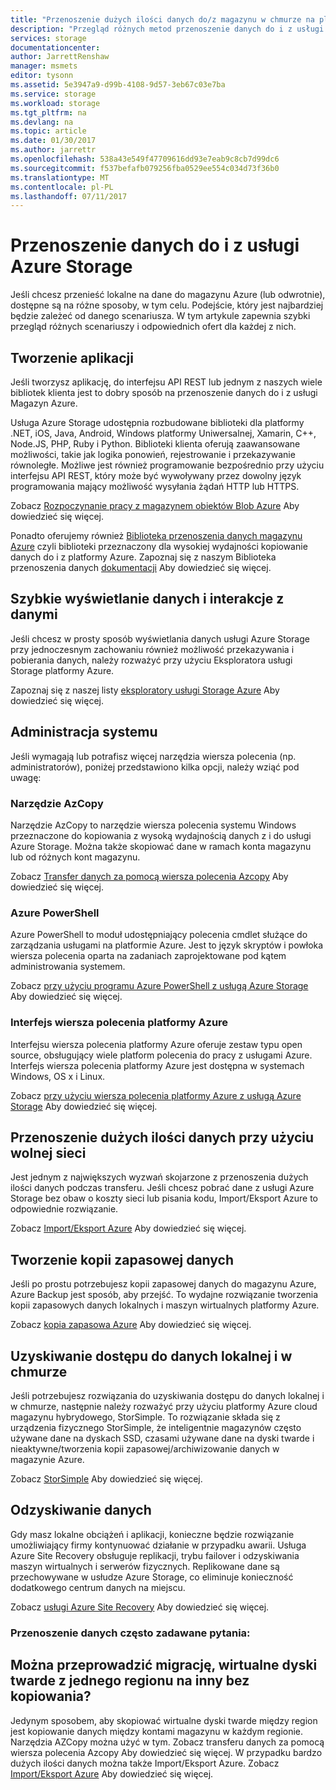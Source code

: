 ```yaml
---
title: "Przenoszenie dużych ilości danych do/z magazynu w chmurze na platformie Azure | Dokumentacja firmy Microsoft"
description: "Przegląd różnych metod przenoszenie danych do i z usługi Azure Storage."
services: storage
documentationcenter: 
author: JarrettRenshaw
manager: msmets
editor: tysonn
ms.assetid: 5e3947a9-d99b-4108-9d57-3eb67c03e7ba
ms.service: storage
ms.workload: storage
ms.tgt_pltfrm: na
ms.devlang: na
ms.topic: article
ms.date: 01/30/2017
ms.author: jarrettr
ms.openlocfilehash: 538a43e549f47709616dd93e7eab9c8cb7d99dc6
ms.sourcegitcommit: f537befafb079256fba0529ee554c034d73f36b0
ms.translationtype: MT
ms.contentlocale: pl-PL
ms.lasthandoff: 07/11/2017
---
```

# <a name="moving-data-to-and-from-azure-storage"></a>Przenoszenie danych do i z usługi Azure Storage
Jeśli chcesz przenieść lokalne na dane do magazynu Azure (lub odwrotnie), dostępne są na różne sposoby, w tym celu. Podejście, który jest najbardziej będzie zależeć od danego scenariusza. W tym artykule zapewnia szybki przegląd różnych scenariuszy i odpowiednich ofert dla każdej z nich.

## <a name="building-applications"></a>Tworzenie aplikacji
Jeśli tworzysz aplikację, do interfejsu API REST lub jednym z naszych wiele bibliotek klienta jest to dobry sposób na przenoszenie danych do i z usługi Magazyn Azure.

Usługa Azure Storage udostępnia rozbudowane biblioteki dla platformy .NET, iOS, Java, Android, Windows platformy Uniwersalnej, Xamarin, C++, Node.JS, PHP, Ruby i Python. Biblioteki klienta oferują zaawansowane możliwości, takie jak logika ponowień, rejestrowanie i przekazywanie równoległe. Możliwe jest również programowanie bezpośrednio przy użyciu interfejsu API REST, który może być wywoływany przez dowolny język programowania mający możliwość wysyłania żądań HTTP lub HTTPS.

Zobacz [Rozpoczynanie pracy z magazynem obiektów Blob Azure](storage-dotnet-how-to-use-blobs.md) Aby dowiedzieć się więcej.

Ponadto oferujemy również [Biblioteka przenoszenia danych magazynu Azure](https://www.nuget.org/packages/Microsoft.Azure.Storage.DataMovement) czyli biblioteki przeznaczony dla wysokiej wydajności kopiowanie danych do i z platformy Azure. Zapoznaj się z naszym Biblioteka przenoszenia danych [dokumentacji](https://github.com/Azure/azure-storage-net-data-movement) Aby dowiedzieć się więcej. 

## <a name="quickly-viewinginteracting-with-your-data"></a>Szybkie wyświetlanie danych i interakcje z danymi
Jeśli chcesz w prosty sposób wyświetlania danych usługi Azure Storage przy jednoczesnym zachowaniu również możliwość przekazywania i pobierania danych, należy rozważyć przy użyciu Eksploratora usługi Storage platformy Azure.

Zapoznaj się z naszej listy [eksploratory usługi Storage Azure](storage-explorers.md) Aby dowiedzieć się więcej.

## <a name="system-administration"></a>Administracja systemu
Jeśli wymagają lub potrafisz więcej narzędzia wiersza polecenia (np. administratorów), poniżej przedstawiono kilka opcji, należy wziąć pod uwagę:

### <a name="azcopy"></a>Narzędzie AzCopy
Narzędzie AzCopy to narzędzie wiersza polecenia systemu Windows przeznaczone do kopiowania z wysoką wydajnością danych z i do usługi Azure Storage. Można także skopiować dane w ramach konta magazynu lub od różnych kont magazynu.

Zobacz [Transfer danych za pomocą wiersza polecenia Azcopy](storage-use-azcopy.md) Aby dowiedzieć się więcej.

### <a name="azure-powershell"></a>Azure PowerShell
Azure PowerShell to moduł udostępniający polecenia cmdlet służące do zarządzania usługami na platformie Azure. Jest to język skryptów i powłoka wiersza polecenia oparta na zadaniach zaprojektowane pod kątem administrowania systemem.

Zobacz [przy użyciu programu Azure PowerShell z usługą Azure Storage](storage-powershell-guide-full.md) Aby dowiedzieć się więcej.

### <a name="azure-cli"></a>Interfejs wiersza polecenia platformy Azure
Interfejsu wiersza polecenia platformy Azure oferuje zestaw typu open source, obsługujący wiele platform polecenia do pracy z usługami Azure. Interfejs wiersza polecenia platformy Azure jest dostępna w systemach Windows, OS x i Linux.

Zobacz [przy użyciu wiersza polecenia platformy Azure z usługą Azure Storage](storage-azure-cli.md) Aby dowiedzieć się więcej.

## <a name="moving-large-amounts-of-data-with-a-slow-network"></a>Przenoszenie dużych ilości danych przy użyciu wolnej sieci
Jest jednym z największych wyzwań skojarzone z przenoszenia dużych ilości danych podczas transferu. Jeśli chcesz pobrać dane z usługi Azure Storage bez obaw o koszty sieci lub pisania kodu, Import/Eksport Azure to odpowiednie rozwiązanie.

Zobacz [Import/Eksport Azure](storage-import-export-service.md) Aby dowiedzieć się więcej.

## <a name="backing-up-your-data"></a>Tworzenie kopii zapasowej danych
Jeśli po prostu potrzebujesz kopii zapasowej danych do magazynu Azure, Azure Backup jest sposób, aby przejść. To wydajne rozwiązanie tworzenia kopii zapasowych danych lokalnych i maszyn wirtualnych platformy Azure.

Zobacz [kopia zapasowa Azure](../backup/backup-introduction-to-azure-backup.md) Aby dowiedzieć się więcej.

## <a name="accessing-your-data-on-premises-and-from-the-cloud"></a>Uzyskiwanie dostępu do danych lokalnej i w chmurze
Jeśli potrzebujesz rozwiązania do uzyskiwania dostępu do danych lokalnej i w chmurze, następnie należy rozważyć przy użyciu platformy Azure cloud magazynu hybrydowego, StorSimple. To rozwiązanie składa się z urządzenia fizycznego StorSimple, że inteligentnie magazynów często używane dane na dyskach SSD, czasami używane dane na dyski twarde i nieaktywne/tworzenia kopii zapasowej/archiwizowanie danych w magazynie Azure.

Zobacz [StorSimple](../storsimple/storsimple-overview.md) Aby dowiedzieć się więcej.

## <a name="recovering-your-data"></a>Odzyskiwanie danych
Gdy masz lokalne obciążeń i aplikacji, konieczne będzie rozwiązanie umożliwiający firmy kontynuować działanie w przypadku awarii. Usługa Azure Site Recovery obsługuje replikacji, trybu failover i odzyskiwania maszyn wirtualnych i serwerów fizycznych. Replikowane dane są przechowywane w usłudze Azure Storage, co eliminuje konieczność dodatkowego centrum danych na miejscu.

Zobacz [usługi Azure Site Recovery](../site-recovery/site-recovery-overview.md) Aby dowiedzieć się więcej.
### <a name="moving-data-faq"></a>Przenoszenie danych często zadawane pytania:
## <a name="can-i-migrate-vhds-from-one-region-to-another-without-copying"></a>Można przeprowadzić migrację, wirtualne dyski twarde z jednego regionu na inny bez kopiowania?
Jedynym sposobem, aby skopiować wirtualne dyski twarde między region jest kopiowanie danych między kontami magazynu w każdym regionie. Narzędzia AZCopy można użyć w tym. Zobacz transferu danych za pomocą wiersza polecenia Azcopy Aby dowiedzieć się więcej. W przypadku bardzo dużych ilości danych można także Import/Eksport Azure. Zobacz [Import/Eksport Azure](https://docs.microsoft.com/en-us/azure/storage/storage-import-export-service) Aby dowiedzieć się więcej.
